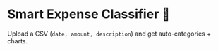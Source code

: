 # Smart Expense Classifier 💸
Upload a CSV (`date, amount, description`) and get auto-categories + charts.
